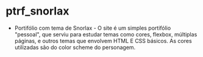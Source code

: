 # ptrf_snorlax
- Portifólio com tema de Snorlax - 
O site é um simples portifólio "pessoal", que serviu para estudar temas como cores, flexbox, múltiplas páginas,
e outros temas que envolvem HTML E CSS básicos. As cores utilizadas são do color scheme do personagem.
